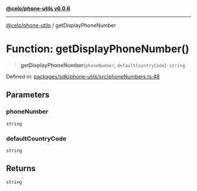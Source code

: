 [**@celo/phone-utils v6.0.6**](../README.md)

***

[@celo/phone-utils](../globals.md) / getDisplayPhoneNumber

# Function: getDisplayPhoneNumber()

> **getDisplayPhoneNumber**(`phoneNumber`, `defaultCountryCode`): `string`

Defined in: [packages/sdk/phone-utils/src/phoneNumbers.ts:48](https://github.com/celo-org/developer-tooling/blob/master/packages/sdk/phone-utils/src/phoneNumbers.ts#L48)

## Parameters

### phoneNumber

`string`

### defaultCountryCode

`string`

## Returns

`string`
